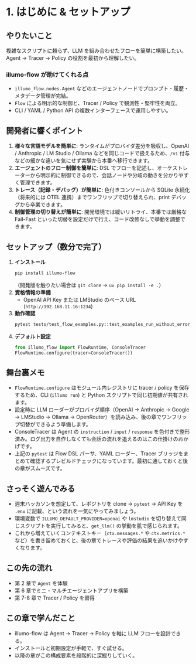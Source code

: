 # 1. はじめに & セットアップ

## やりたいこと
複雑なスクリプトに頼らず、LLM を組み合わせたフローを簡単に構築したい。Agent → Tracer → Policy の役割を最初から理解したい。

### illumo-flow が助けてくれる点
- `illumo_flow.nodes.Agent` などのエージェントノードでプロンプト・履歴・メタデータ管理が完結。
- `Flow` による明示的な制御と、Tracer / Policy で観測性・堅牢性を両立。
- CLI / YAML / Python API の複数インターフェースで運用しやすい。

## 開発者に響くポイント
1. **様々な言語モデルを簡単に**: ランタイムがプロバイダ差分を吸収し、OpenAI / Anthropic / LM Studio / Ollama などを同じコードで扱えるため、`/v1` 付与などの細かな違いを気にせず実験から本番へ移行できます。
2. **エージェントのフロー制御を簡単に**: DSL でフローを記述し、オーケストレーターから明示的に制御できるので、会話ノードや分岐の動きを分かりやすく管理できます。
3. **トレース（記録・デバッグ）が簡単に**: 色付きコンソールから SQLite 永続化（将来的には OTEL 連携）までワンフリップで切り替えられ、print デバッグから卒業できます。
4. **制御管理の切り替えが簡単に**: 開発環境では緩いリトライ、本番では厳格な Fail-Fast といった切替を設定だけで行え、コード改修なしで挙動を調整できます。

## セットアップ（数分で完了）
1. **インストール**
   ```bash
   pip install illumo-flow
   ```
   （開発版を触りたい場合は `git clone` → `uv pip install -e .`）
2. **資格情報の準備**
   - OpenAI API Key または LMStudio のベース URL (`http://192.168.11.16:1234`)
3. **動作確認**
   ```bash
   pytest tests/test_flow_examples.py::test_examples_run_without_error -q
   ```
4. **デフォルト設定**
   ```python
   from illumo_flow import FlowRuntime, ConsoleTracer
   FlowRuntime.configure(tracer=ConsoleTracer())
   ```

## 舞台裏メモ
- `FlowRuntime.configure` はモジュール内レジストリに tracer / policy を保存するため、CLI (`illumo run`) と Python スクリプトで同じ初期値が共有されます。
- 設定時に LLM ローダーがプロバイダ順序（OpenAI → Anthropic → Google → LMStudio → Ollama → OpenRouter）を読み込み、後の章でワンフリップ切替ができるよう準備します。
- ConsoleTracer は Agent の `instruction` / `input` / `response` を色付きで整形済み。ログ出力を自作しなくても会話の流れを追えるのはこの仕掛けのおかげです。
- 上記の `pytest` は Flow DSL パーサ、YAML ローダー、Tracer ブリッジをまとめて確認するプレビルドチェックになっています。最初に通しておくと後の章がスムーズです。

## さっそく遊んでみる
- 週末ハッカソンを想定して、レポジトリを clone → `pytest` → API Key を `.env` に記載、という流れを一気にやってみましょう。
- 環境変数で `ILLUMO_DEFAULT_PROVIDER=openai` や `lmstudio` を切り替えて同じスクリプトを実行してみると、`get_llm()` の挙動を肌で感じられます。
- これから増えていくコンテキストキー（`ctx.messages.*` や `ctx.metrics.*` など）を書き留めておくと、後の章でトレースや評価の結果を追いかけやすくなります。

## この先の流れ
- 第 2 章で `Agent` を体験
- 第 6 章でミニ・マルチエージェントアプリを構築
- 第 7-8 章で Tracer / Policy を習得

## この章で学んだこと
- illumo-flow は Agent → Tracer → Policy を軸に LLM フローを設計できる。
- インストールと初期設定が手軽で、すぐ試せる。
- 以降の章がこの構成要素を段階的に深掘りしていく。
